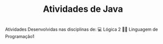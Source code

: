 <h1 align="center">Atividades de Java<h1>
  
##
  
<p>Atividades Desenvolvidas nas disciplinas de:
  💻 Lógica 2
  👩‍💻 Linguagem de Programação1  
</p>
